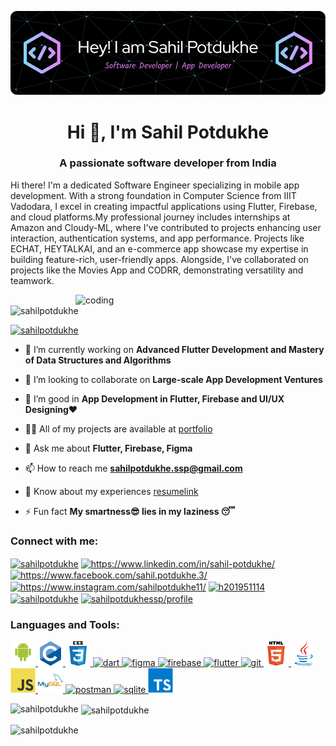 ![Header](./github-header-image.png)

<h1 align="center">Hi 👋, I'm Sahil Potdukhe</h1>
<h3 align="center">A passionate software developer from India</h3>
<p> Hi there! I'm a dedicated Software Engineer specializing in mobile app development. With a strong foundation in Computer Science from IIIT Vadodara, I excel in creating impactful applications using Flutter, Firebase, and cloud platforms.My professional journey includes internships at Amazon and Cloudy-ML, where I've contributed to projects enhancing user interaction, authentication systems, and app performance. Projects like ECHAT, HEYTALKAI, and an e-commerce app showcase my expertise in building feature-rich, user-friendly apps. Alongside, I've collaborated on projects like the Movies App and CODRR, demonstrating versatility and teamwork.</p>

<img align="right" alt="coding" width="400" src="https://camo.githubusercontent.com/862f48a9043e8165541b09a5a64d969f1c155e0768a90e7a3d56f36efd8a82b3/68747470733a2f2f7777772e77656232347a6f6e652e636f6d2f77702d636f6e74656e742f75706c6f6164732f323032322f31302f34363230372d70726f6772616d6d65722d312e676966">

<p align="left"> <img src="https://komarev.com/ghpvc/?username=sahilpotdukhe&label=Profile%20views&color=0e75b6&style=flat" alt="sahilpotdukhe" /> </p>

<p align="left"> <a href="https://twitter.com/sahilpotdukhe" target="blank"><img src="https://img.shields.io/twitter/follow/sahilpotdukhe?logo=twitter&style=for-the-badge" alt="sahilpotdukhe" /></a> </p>

- 🔭 I’m currently working on **Advanced Flutter Development and Mastery of Data Structures and Algorithms**

- 👯 I’m looking to collaborate on **Large-scale App Development Ventures**

- 💪 I’m good in **App Development in Flutter, Firebase and UI/UX Designing**❤️

- 👨‍💻 All of my projects are available at [portfolio](https://sahilpotdukhe.github.io/Portfolio-website/)

- 💬 Ask me about **Flutter, Firebase, Figma**

- 📫 How to reach me **sahilpotdukhe.ssp@gmail.com**

- 📄 Know about my experiences [resumelink](resumelink)

- ⚡ Fun fact **My smartness😎 lies in my laziness 😴**

<h3 align="left">Connect with me:</h3>
<p align="left">
<a href="https://twitter.com/sahilpotdukhe" target="blank"><img align="center" src="https://raw.githubusercontent.com/rahuldkjain/github-profile-readme-generator/master/src/images/icons/Social/twitter.svg" alt="sahilpotdukhe" height="30" width="40" /></a>
<a href="https://linkedin.com/in/https://www.linkedin.com/in/sahil-potdukhe/" target="blank"><img align="center" src="https://raw.githubusercontent.com/rahuldkjain/github-profile-readme-generator/master/src/images/icons/Social/linked-in-alt.svg" alt="https://www.linkedin.com/in/sahil-potdukhe/" height="30" width="40" /></a>
<a href="https://fb.com/https://www.facebook.com/sahil.potdukhe.3/" target="blank"><img align="center" src="https://raw.githubusercontent.com/rahuldkjain/github-profile-readme-generator/master/src/images/icons/Social/facebook.svg" alt="https://www.facebook.com/sahil.potdukhe.3/" height="30" width="40" /></a>
<a href="https://instagram.com/https://www.instagram.com/sahilpotdukhe11/" target="blank"><img align="center" src="https://raw.githubusercontent.com/rahuldkjain/github-profile-readme-generator/master/src/images/icons/Social/instagram.svg" alt="https://www.instagram.com/sahilpotdukhe11/" height="30" width="40" /></a>
<a href="https://www.hackerrank.com/h201951114" target="blank"><img align="center" src="https://raw.githubusercontent.com/rahuldkjain/github-profile-readme-generator/master/src/images/icons/Social/hackerrank.svg" alt="h201951114" height="30" width="40" /></a>
<a href="https://www.leetcode.com/sahilpotdukhe" target="blank"><img align="center" src="https://raw.githubusercontent.com/rahuldkjain/github-profile-readme-generator/master/src/images/icons/Social/leet-code.svg" alt="sahilpotdukhe" height="30" width="40" /></a>
<a href="https://auth.geeksforgeeks.org/user/sahilpotdukhessp/profile" target="blank"><img align="center" src="https://raw.githubusercontent.com/rahuldkjain/github-profile-readme-generator/master/src/images/icons/Social/geeks-for-geeks.svg" alt="sahilpotdukhessp/profile" height="30" width="40" /></a>
</p>

<h3 align="left">Languages and Tools:</h3>
<p align="left"> <a href="https://developer.android.com" target="_blank" rel="noreferrer"> <img src="https://raw.githubusercontent.com/devicons/devicon/master/icons/android/android-original-wordmark.svg" alt="android" width="40" height="40"/> </a> <a href="https://www.cprogramming.com/" target="_blank" rel="noreferrer"> <img src="https://raw.githubusercontent.com/devicons/devicon/master/icons/c/c-original.svg" alt="c" width="40" height="40"/> </a> <a href="https://www.w3schools.com/css/" target="_blank" rel="noreferrer"> <img src="https://raw.githubusercontent.com/devicons/devicon/master/icons/css3/css3-original-wordmark.svg" alt="css3" width="40" height="40"/> </a> <a href="https://dart.dev" target="_blank" rel="noreferrer"> <img src="https://www.vectorlogo.zone/logos/dartlang/dartlang-icon.svg" alt="dart" width="40" height="40"/> </a> <a href="https://www.figma.com/" target="_blank" rel="noreferrer"> <img src="https://www.vectorlogo.zone/logos/figma/figma-icon.svg" alt="figma" width="40" height="40"/> </a> <a href="https://firebase.google.com/" target="_blank" rel="noreferrer"> <img src="https://www.vectorlogo.zone/logos/firebase/firebase-icon.svg" alt="firebase" width="40" height="40"/> </a> <a href="https://flutter.dev" target="_blank" rel="noreferrer"> <img src="https://www.vectorlogo.zone/logos/flutterio/flutterio-icon.svg" alt="flutter" width="40" height="40"/> </a> <a href="https://git-scm.com/" target="_blank" rel="noreferrer"> <img src="https://www.vectorlogo.zone/logos/git-scm/git-scm-icon.svg" alt="git" width="40" height="40"/> </a> <a href="https://www.w3.org/html/" target="_blank" rel="noreferrer"> <img src="https://raw.githubusercontent.com/devicons/devicon/master/icons/html5/html5-original-wordmark.svg" alt="html5" width="40" height="40"/> </a> <a href="https://www.java.com" target="_blank" rel="noreferrer"> <img src="https://raw.githubusercontent.com/devicons/devicon/master/icons/java/java-original.svg" alt="java" width="40" height="40"/> </a> <a href="https://developer.mozilla.org/en-US/docs/Web/JavaScript" target="_blank" rel="noreferrer"> <img src="https://raw.githubusercontent.com/devicons/devicon/master/icons/javascript/javascript-original.svg" alt="javascript" width="40" height="40"/> </a> <a href="https://www.mysql.com/" target="_blank" rel="noreferrer"> <img src="https://raw.githubusercontent.com/devicons/devicon/master/icons/mysql/mysql-original-wordmark.svg" alt="mysql" width="40" height="40"/> </a> <a href="https://postman.com" target="_blank" rel="noreferrer"> <img src="https://www.vectorlogo.zone/logos/getpostman/getpostman-icon.svg" alt="postman" width="40" height="40"/> </a> <a href="https://www.sqlite.org/" target="_blank" rel="noreferrer"> <img src="https://www.vectorlogo.zone/logos/sqlite/sqlite-icon.svg" alt="sqlite" width="40" height="40"/> </a> <a href="https://www.typescriptlang.org/" target="_blank" rel="noreferrer"> <img src="https://raw.githubusercontent.com/devicons/devicon/master/icons/typescript/typescript-original.svg" alt="typescript" width="40" height="40"/> </a> </p>

<p><img align="left" src="https://github-readme-stats.vercel.app/api/top-langs?username=sahilpotdukhe&show_icons=true&locale=en&layout=compact" alt="sahilpotdukhe" /></p>

<p>&nbsp;<img align="center" src="https://github-readme-stats.vercel.app/api?username=sahilpotdukhe&show_icons=true&locale=en" alt="sahilpotdukhe" /></p>

<p><img align="center" src="https://github-readme-streak-stats.herokuapp.com/?user=sahilpotdukhe&" alt="sahilpotdukhe" /></p>
